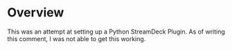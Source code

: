 # Overview
This was an attempt at setting up a Python StreamDeck Plugin. As of writing this comment, I was not able to get this working.
